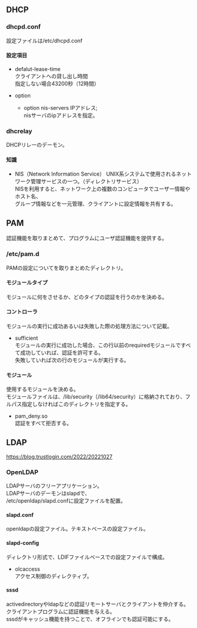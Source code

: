 ##  DHCP

###  dhcpd.conf  
設定ファイルは/etc/dhcpd.conf

####  設定項目  
-  defalut-lease-time  
クライアントへの貸し出し時間  
指定しない場合43200秒（12時間）  

-  option  
    -  option nis-servers IPアドレス;  
    nisサーバのipアドレスを指定。  

###  dhcrelay  
DHCPリレーのデーモン。  

####  知識
-  NIS（Network Information Service） 
UNIX系システムで使用されるネットワーク管理サービスの一つ。（ディレクトリサービス）  
NISを利用すると、ネットワーク上の複数のコンピュータでユーザー情報やホスト名、  
グループ情報などを一元管理、クライアントに設定情報を共有する。  

##  PAM  
認証機能を取りまとめて、プログラムにユーザ認証機能を提供する。  

###  /etc/pam.d  
PAMの設定についてを取りまとめたディレクトリ。

####  モジュールタイプ  
モジュールに何をさせるか、どのタイプの認証を行うのかを決める。

####  コントローラ  
モジュールの実行に成功あるいは失敗した際の処理方法について記載。  
-  sufficient  
モジュールの実行に成功した場合、この行以前のrequiredモジュールですべて成功していれば、認証を許可する。  
失敗していれば次の行のモジュールが実行する。  

####  モジュール  
使用するモジュールを決める。  
モジュールファイルは、/lib/security（/lib64/security）に格納されており、フルパス指定しなければこのディレクトリを指定する。  

-  pam_deny.so  
認証をすべて拒否する。  

##  LDAP  
https://blog.trustlogin.com/2022/20221027  

###  OpenLDAP  
LDAPサーバのフリーアプリケーション。  
LDAPサーバのデーモンはslapdで、  
/etc/openldap/slapd.confに設定ファイルを配置。  

####  slapd.conf  
openldapの設定ファイル。テキストベースの設定ファイル。  

####  slapd-config  
ディレクトリ形式で、LDIFファイルベースでの設定ファイルで構成。  
-  olcaccess  
アクセス制御のディレクティブ。  

####  sssd  
activedirectoryやldapなどの認証リモートサーバとクライアントを仲介する。  
クライアントプログラムに認証機能を与える。  
sssdがキャッシュ機能を持つことで、オフラインでも認証可能にする。  




